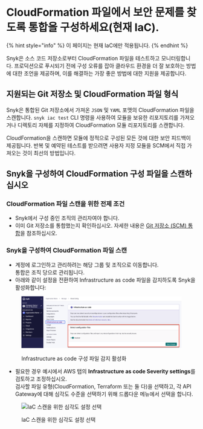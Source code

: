 # CloudFormation 파일에서 보안 문제를 찾도록 통합을 구성하세요(현재 IaC).

{% hint style="info" %}
이 페이지는 현재 IaC에만 적용됩니다.
{% endhint %}

Snyk은 소스 코드 저장소로부터 CloudFormation 파일을 테스트하고 모니터링합니다. 프로덕션으로 푸시되기 전에 구성 오류를 잡아 클라우드 환경을 더 잘 보호하는 방법에 대한 조언을 제공하며, 이를 해결하는 가장 좋은 방법에 대한 지원을 제공합니다.

## 지원되는 Git 저장소 및 CloudFormation 파일 형식

Snyk은 통합된 Git 저장소에서 가져온 `JSON` 및 `YAML` 포맷의 CloudFormation 파일을 스캔합니다. `snyk iac test` CLI 명령을 사용하여 모듈을 보유한 리포지토리를 가져오거나 디렉토리 자체를 지정하여 CloudFormation 모듈 리포지토리를 스캔합니다.

CloudFormation을 스캔하면 모듈에 정적으로 구성된 모든 것에 대한 보안 피드백이 제공됩니다. 반복 및 예약된 테스트를 받으려면 사용자 지정 모듈을 SCM에서 직접 가져오는 것이 최선의 방법입니다.

## Snyk을 구성하여 CloudFormation 구성 파일을 스캔하십시오

### **CloudFormation 파일 스캔을 위한 전제 조건**

* Snyk에서 구성 중인 조직의 관리자여야 합니다.
* 이미 Git 저장소를 통합했는지 확인하십시오. 자세한 내용은 [Git 저장소 (SCM) 통합](../../../../scm-ide-and-ci-cd-integrations/snyk-scm-integrations/)을 참조하십시오.

### **Snyk을 구성하여 CloudFormation 파일 스캔**

* 계정에 로그인하고 관리하려는 해당 그룹 및 조직으로 이동합니다.\
  통합은 조직 당으로 관리됩니다.
* 아래와 같이 설정을 전환하여 Infrastructure as code 파일을 감지하도록 Snyk을 활성화합니다:

<figure><img src="../../../../.gitbook/assets/snyk-iac-enable.png" alt="Infrastructure as code 구성 파일 감지 활성화"><figcaption><p>Infrastructure as code 구성 파일 감지 활성화</p></figcaption></figure>

* 필요한 경우 예시에서 AWS 탭의 **Infrastructure as code Severity settings**를 검토하고 조정하십시오.\
  검사할 파일 유형(CloudFormation, Terraform 또는 둘 다)을 선택하고, 각 API Gateway에 대해 심각도 수준을 선택하기 위해 드롭다운 메뉴에서 선택을 합니다.

<figure><img src="https://docs.snyk.io/~gitbook/image?url=https%3A%2F%2F2533899886-files.gitbook.io%2F%7E%2Ffiles%2Fv0%2Fb%2Fgitbook-x-prod.appspot.com%2Fo%2Fspaces%252F-MdwVZ6HOZriajCf5nXH%252Fuploads%252Fgit-blob-781fefe3b3c17bc2f0bd5c6bb7486fed713d5dde%252Fimage%2520%28107%29%2520%281%29%2520%281%29%2520%281%29%2520%281%29%2520%281%29%2520%281%29%2520%281%29%2520%281%29%2520%281%29%2520%281%29%2520%281%29%2520%281%29%2520%281%29%2520%281%29%2520%281%29%2520%281%29%2520%281%29%2520%281%29%2520%281%29%2520%281%29%2520%281%29%2520%282%29.png%3Falt%3Dmedia&#x26;width=768&#x26;dpr=4&#x26;quality=100&#x26;sign=df07f8f4&#x26;sv=2" alt="IaC 스캔을 위한 심각도 설정 선택"><figcaption><p>IaC 스캔을 위한 심각도 설정 선택</p></figcaption></figure>

